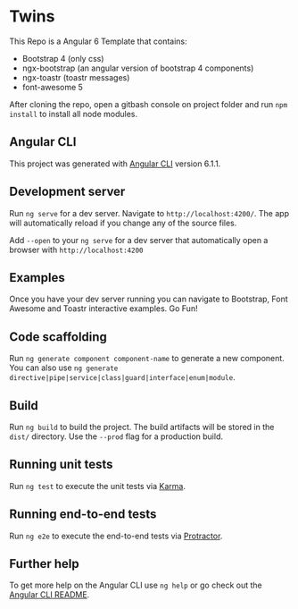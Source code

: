# Twins

This Repo is a Angular 6 Template that contains:

- Bootstrap 4 (only css)
- ngx-bootstrap (an angular version of bootstrap 4 components)
- ngx-toastr (toastr messages)
- font-awesome 5

After cloning the repo, open a gitbash console on project folder and run `npm install` to install all node modules.

## Angular CLI

This project was generated with [Angular CLI](https://github.com/angular/angular-cli) version 6.1.1.

## Development server

Run `ng serve` for a dev server. Navigate to `http://localhost:4200/`. The app will automatically reload if you change any of the source files.

Add `--open` to your `ng serve` for a dev server that automatically open a browser with `http://localhost:4200`

## Examples 

Once you have your dev server running you can navigate to Bootstrap, Font Awesome and Toastr interactive examples. Go Fun!

## Code scaffolding

Run `ng generate component component-name` to generate a new component. You can also use `ng generate directive|pipe|service|class|guard|interface|enum|module`.

## Build

Run `ng build` to build the project. The build artifacts will be stored in the `dist/` directory. Use the `--prod` flag for a production build.

## Running unit tests

Run `ng test` to execute the unit tests via [Karma](https://karma-runner.github.io).

## Running end-to-end tests

Run `ng e2e` to execute the end-to-end tests via [Protractor](http://www.protractortest.org/).

## Further help

To get more help on the Angular CLI use `ng help` or go check out the [Angular CLI README](https://github.com/angular/angular-cli/blob/master/README.md).
